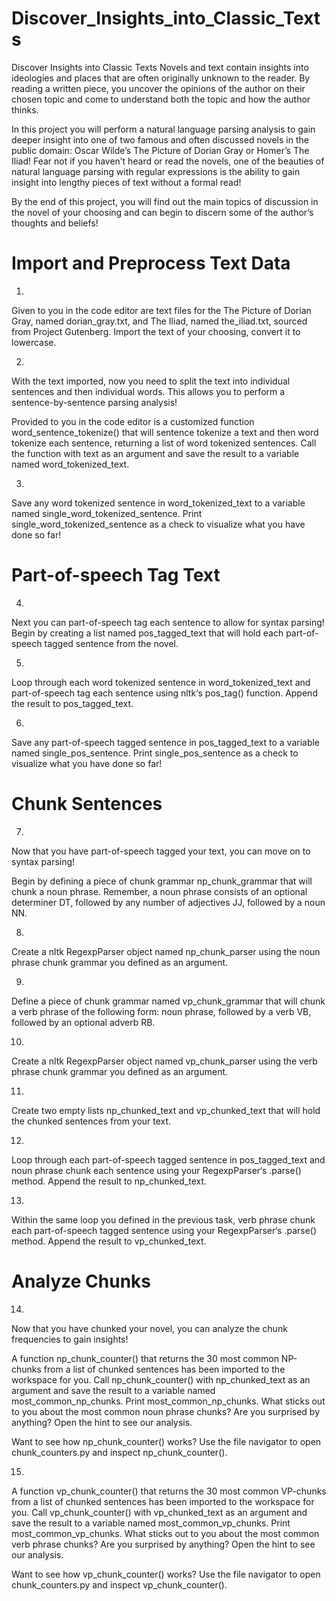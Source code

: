 # Discover_Insights_into_Classic_Texts

Discover Insights into Classic Texts
Novels and text contain insights into ideologies and places that are often originally unknown to the reader. 
By reading a written piece, you uncover the opinions of the author on their chosen topic and come to understand both the topic and how the author thinks.

In this project you will perform a natural language parsing analysis to gain deeper insight into one of two famous and often discussed novels in the public domain: 
Oscar Wilde’s The Picture of Dorian Gray or Homer’s The Iliad! 
Fear not if you haven’t heard or read the novels, 
one of the beauties of natural language parsing with regular expressions is the ability to gain insight into lengthy pieces of text without a formal read!

By the end of this project, you will find out the main topics of discussion in the novel of your choosing and can begin to discern some of the author’s thoughts and beliefs!


# Import and Preprocess Text Data

1.
Given to you in the code editor are text files for the The Picture of Dorian Gray, named dorian_gray.txt, and The Iliad, named the_iliad.txt, sourced from Project Gutenberg. 
Import the text of your choosing, convert it to lowercase.


2.
With the text imported, now you need to split the text into individual sentences and then individual words. This allows you to perform a sentence-by-sentence parsing analysis!

Provided to you in the code editor is a customized function word_sentence_tokenize() that will sentence tokenize a text and then word tokenize each sentence, returning a list of word tokenized sentences. Call the function with text as an argument and save the result to a variable named word_tokenized_text.



3.
Save any word tokenized sentence in word_tokenized_text to a variable named single_word_tokenized_sentence. Print single_word_tokenized_sentence as a check to visualize what you have done so far!

# Part-of-speech Tag Text

4.
Next you can part-of-speech tag each sentence to allow for syntax parsing! Begin by creating a list named pos_tagged_text that will hold each part-of-speech tagged sentence from the novel.


5.
Loop through each word tokenized sentence in word_tokenized_text and part-of-speech tag each sentence using nltk‘s pos_tag() function. Append the result to pos_tagged_text.


6.
Save any part-of-speech tagged sentence in pos_tagged_text to a variable named single_pos_sentence. Print single_pos_sentence as a check to visualize what you have done so far!


# Chunk Sentences
7.
Now that you have part-of-speech tagged your text, you can move on to syntax parsing!

Begin by defining a piece of chunk grammar np_chunk_grammar that will chunk a noun phrase. Remember, a noun phrase consists of an optional determiner DT, followed by any number of adjectives JJ, 
followed by a noun NN.


8.
Create a nltk RegexpParser object named np_chunk_parser using the noun phrase chunk grammar you defined as an argument.


9.
Define a piece of chunk grammar named vp_chunk_grammar that will chunk a verb phrase of the following form: noun phrase, followed by a verb VB, followed by an optional adverb RB.


10.
Create a nltk RegexpParser object named vp_chunk_parser using the verb phrase chunk grammar you defined as an argument.


11.
Create two empty lists np_chunked_text and vp_chunked_text that will hold the chunked sentences from your text.


12.
Loop through each part-of-speech tagged sentence in pos_tagged_text and noun phrase chunk each sentence using your RegexpParser‘s .parse() method. Append the result to np_chunked_text.


13.
Within the same loop you defined in the previous task, verb phrase chunk each part-of-speech tagged sentence using your RegexpParser‘s .parse() method. Append the result to vp_chunked_text.


# Analyze Chunks
14.

Now that you have chunked your novel, you can analyze the chunk frequencies to gain insights!

A function np_chunk_counter() that returns the 30 most common NP-chunks from a list of chunked sentences has been imported to the workspace for you. 
Call np_chunk_counter() with np_chunked_text as an argument and save the result to a variable named most_common_np_chunks. 
Print most_common_np_chunks. What sticks out to you about the most common noun phrase chunks? Are you surprised by anything? Open the hint to see our analysis.

Want to see how np_chunk_counter() works? Use the file navigator to open chunk_counters.py and inspect np_chunk_counter().

15.
A function vp_chunk_counter() that returns the 30 most common VP-chunks from a list of chunked sentences has been imported to the workspace for you. 
Call vp_chunk_counter() with vp_chunked_text as an argument and save the result to a variable named most_common_vp_chunks. Print most_common_vp_chunks. 
What sticks out to you about the most common verb phrase chunks? Are you surprised by anything? Open the hint to see our analysis.

Want to see how vp_chunk_counter() works? Use the file navigator to open chunk_counters.py and inspect vp_chunk_counter().
